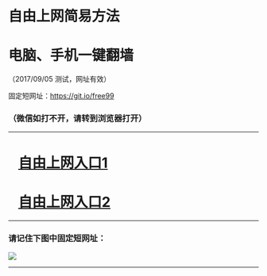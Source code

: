 ﻿# 自由上网简易方法

# 电脑、手机一键翻墙

（2017/09/05 测试，网址有效）

固定短网址：https://git.io/free99

### （微信如打不开，请转到浏览器打开）


***





# &nbsp;&nbsp; <a href="http://ft2181910434.fwq-tz1001.xyz/fwqtz01.html?t=090500131525 " target="_blank">自由上网入口1</a>
# &nbsp;&nbsp; <a href="http://ft3114119277.fwq-tz1002.xyz/fwqtz02.html?t=090500126658 " target="_blank">自由上网入口2</a>
***

### 请记住下图中固定短网址：

<img src="https://s3-us-west-2.amazonaws.com/fwq-1001/yjfq-20170905okok.png" /> 


***


